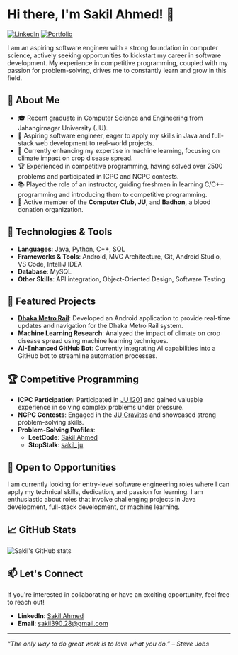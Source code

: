 # Hi there, I'm Sakil Ahmed! 👋

[![LinkedIn](https://img.shields.io/badge/LinkedIn-Connect-blue)](https://www.linkedin.com/in/sakil-ahmed-289523198/)
[![Portfolio](https://img.shields.io/badge/Portfolio-Visit-brightgreen)](https://github.com/Sakil-JU-CSE-28)

I am an aspiring software engineer with a strong foundation in computer science, actively seeking opportunities to kickstart my career in software development. My experience in competitive programming, coupled with my passion for problem-solving, drives me to constantly learn and grow in this field.

## 🚀 About Me
- 🎓 Recent graduate in Computer Science and Engineering from Jahangirnagar University (JU).
- 💼 Aspiring software engineer, eager to apply my skills in Java and full-stack web development to real-world projects.
- 🌱 Currently enhancing my expertise in machine learning, focusing on climate impact on crop disease spread.
- 🏆 Experienced in competitive programming, having solved over 2500 problems and participated in ICPC and NCPC contests.
- 📚 Played the role of an instructor, guiding freshmen in learning C/C++ programming and introducing them to competitive programming.
- 🤝 Active member of the **Computer Club, JU**, and **Badhon**, a blood donation organization.

## 🔧 Technologies & Tools
- **Languages**: Java, Python, C++, SQL
- **Frameworks & Tools**: Android, MVC Architecture, Git, Android Studio, VS Code, IntelliJ IDEA
- **Database**: MySQL
- **Other Skills**: API integration, Object-Oriented Design, Software Testing

## 📂 Featured Projects
- **[Dhaka Metro Rail](https://github.com/your-username/dhaka-metro-rail)**: Developed an Android application to provide real-time updates and navigation for the Dhaka Metro Rail system.
- **Machine Learning Research**: Analyzed the impact of climate on crop disease spread using machine learning techniques.
- **AI-Enhanced GitHub Bot**: Currently integrating AI capabilities into a GitHub bot to streamline automation processes.

## 🏆 Competitive Programming
- **ICPC Participation**: Participated in [JU !201](https://icpc.global/regionals/finder/Dhaka-2024/standings) and gained valuable experience in solving complex problems under pressure.
- **NCPC Contests**: Engaged in the [JU Gravitas](https://bapsoj.org/contests/ncpc-onsite-2023-hosted-by-ju/standings) and showcased strong problem-solving skills.
- **Problem-Solving Profiles**:
  - **LeetCode**: [Sakil Ahmed](https://leetcode.com/u/sakil_ahmed_390/)
  - **StopStalk**: [sakil_ju](https://www.stopstalk.com/user/profile/sakil_ju)

## 💼 Open to Opportunities
I am currently looking for entry-level software engineering roles where I can apply my technical skills, dedication, and passion for learning. I am enthusiastic about roles that involve challenging projects in Java development, full-stack development, or machine learning.

## 📈 GitHub Stats
![Sakil's GitHub stats](https://github-readme-stats.vercel.app/api?username=Sakil-JU-CSE-28&show_icons=true&theme=radical)

## 📫 Let's Connect
If you're interested in collaborating or have an exciting opportunity, feel free to reach out!
- **LinkedIn**: [Sakil Ahmed](https://www.linkedin.com/in/sakil-ahmed-289523198/)
- **Email**: sakil390.28@gmail.com

---

_“The only way to do great work is to love what you do.” – Steve Jobs_
